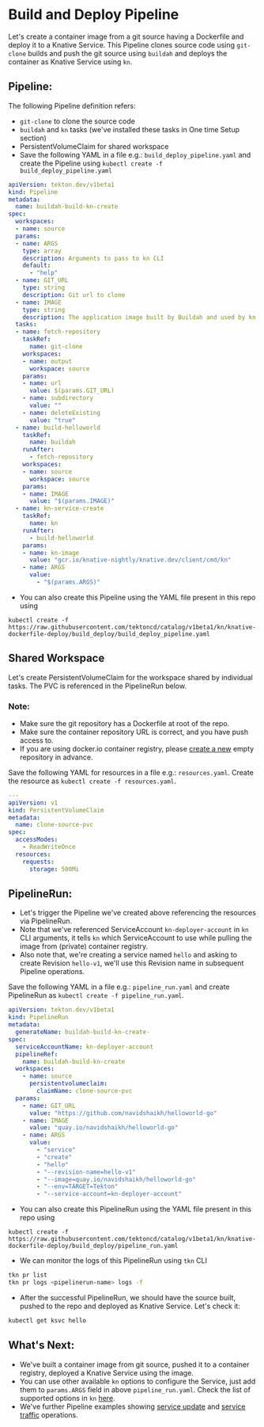 # Build and Deploy Pipeline

Let's create a container image from a git source having a Dockerfile and deploy it to a Knative Service.
This Pipeline clones source code using `git-clone` builds and push the git source using `buildah` and deploys the container as Knative Service using `kn`.

## Pipeline:

The following Pipeline definition refers:
- `git-clone` to clone the source code
- `buildah` and `kn` tasks (we've installed these tasks in One time Setup section)
- PersistentVolumeClaim for shared workspace
- Save the following YAML in a file e.g.: `build_deploy_pipeline.yaml` and create the Pipeline using
  `kubectl create -f build_deploy_pipeline.yaml`

```yaml
apiVersion: tekton.dev/v1beta1
kind: Pipeline
metadata:
  name: buildah-build-kn-create
spec:
  workspaces:
  - name: source
  params:
  - name: ARGS
    type: array
    description: Arguments to pass to kn CLI
    default:
      - "help"
  - name: GIT_URL
    type: string
    description: Git url to clone
  - name: IMAGE
    type: string
    description: The application image built by Buildah and used by kn task.
  tasks:
  - name: fetch-repository
    taskRef:
      name: git-clone
    workspaces:
    - name: output
      workspace: source
    params:
    - name: url
      value: $(params.GIT_URL)
    - name: subdirectory
      value: ""
    - name: deleteExisting
      value: "true"
  - name: build-helloworld
    taskRef:
      name: buildah
    runAfter:
      - fetch-repository
    workspaces:
    - name: source
      workspace: source
    params:
    - name: IMAGE
      value: "$(params.IMAGE)"
  - name: kn-service-create
    taskRef:
      name: kn
    runAfter:
      - build-helloworld
    params:
    - name: kn-image
      value: "gcr.io/knative-nightly/knative.dev/client/cmd/kn"
    - name: ARGS
      value:
        - "$(params.ARGS)"
```

 - You can also create this Pipeline using the YAML file present in this repo using
```
kubectl create -f https://raw.githubusercontent.com/tektoncd/catalog/v1beta1/kn/knative-dockerfile-deploy/build_deploy/build_deploy_pipeline.yaml
```
## Shared Workspace

Let's create PersistentVolumeClaim for the workspace shared by individual tasks. The PVC is referenced in the PipelineRun below.

### Note:
 - Make sure the git repository has a Dockerfile at root of the repo.
 - Make sure the container repository URL is correct, and you have push access to.
 - If you are using docker.io container registry, please [create a new](https://hub.docker.com/repository/create) empty repository in advance.

Save the following YAML for resources in a file e.g.: `resources.yaml`.
Create the resource as `kubectl create -f resources.yaml`.

```yaml
---
apiVersion: v1
kind: PersistentVolumeClaim
metadata:
  name: clone-source-pvc
spec:
  accessModes:
    - ReadWriteOnce
  resources:
    requests:
      storage: 500Mi
```

## PipelineRun:

- Let's trigger the Pipeline we've created above referencing the resources via PipelineRun.
- Note that we've referenced ServiceAccount `kn-deployer-account` in `kn` CLI arguments,
  it tells `kn` which ServiceAccount to use while pulling the image from (private) container registry.
- Also note that, we're creating a service named `hello` and asking to create Revision
  `hello-v1`, we'll use this Revision name in subsequent Pipeline operations.

Save the following YAML in a file e.g.: `pipeline_run.yaml` and create PipelineRun as
`kubectl create -f pipeline_run.yaml`.

```yaml
apiVersion: tekton.dev/v1beta1
kind: PipelineRun
metadata:
  generateName: buildah-build-kn-create-
spec:
  serviceAccountName: kn-deployer-account
  pipelineRef:
    name: buildah-build-kn-create
  workspaces:
    - name: source
      persistentvolumeclaim:
        claimName: clone-source-pvc
  params:
    - name: GIT_URL
      value: "https://github.com/navidshaikh/helloworld-go"
    - name: IMAGE
      value: "quay.io/navidshaikh/helloworld-go"
    - name: ARGS
      value:
        - "service"
        - "create"
        - "hello"
        - "--revision-name=hello-v1"
        - "--image=quay.io/navidshaikh/helloworld-go"
        - "--env=TARGET=Tekton"
        - "--service-account=kn-deployer-account"
```

 - You can also create this PipelineRun using the YAML file present in this repo using
```
kubectl create -f https://raw.githubusercontent.com/tektoncd/catalog/v1beta1/kn/knative-dockerfile-deploy/build_deploy/pipeline_run.yaml
```

- We can monitor the logs of this PipelineRun using `tkn` CLI
```bash
tkn pr list
tkn pr logs <pipelinerun-name> logs -f
```

- After the successful PipelineRun, we should have the source built, pushed to the repo and deployed as Knative Service. Let's check it:

```bash
kubectl get ksvc hello
```

## What's Next:
- We've built a container image from git source, pushed it to a container registry, deployed a Knative Service using the image.
- You can use other available `kn` options to configure the Service, just add them to `params.ARGS` field in above `pipeline_run.yaml`. Check the list of supported options in `kn` [here](https://github.com/knative/client/blob/master/docs/cmd/kn.md).
- We've further Pipeline examples showing [service update](../service_update/README.md) and [service traffic](../service_traffic/README.md) operations.
